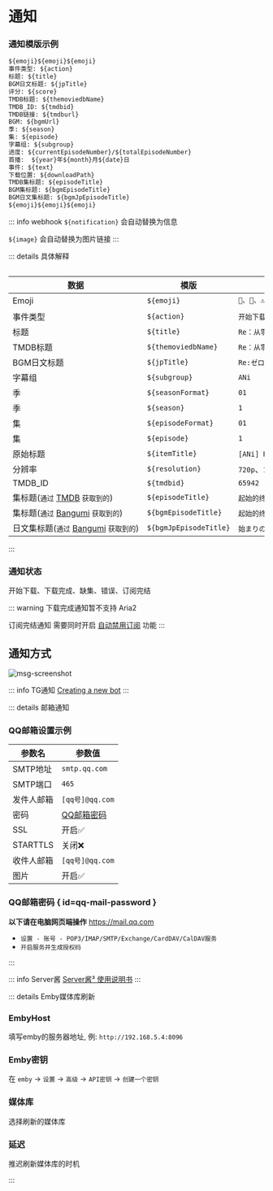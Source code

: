 # 通知

### 通知模版示例

```txt
${emoji}${emoji}${emoji}
事件类型: ${action}
标题: ${title}
BGM日文标题: ${jpTitle}
评分: ${score}
TMDB标题: ${themoviedbName}
TMDB_ID: ${tmdbid}
TMDB链接: ${tmdburl}
BGM: ${bgmUrl}
季: ${season}
集: ${episode}
字幕组: ${subgroup}
进度: ${currentEpisodeNumber}/${totalEpisodeNumber}
首播:  ${year}年${month}月${date}日
事件: ${text}
下载位置: ${downloadPath}
TMDB集标题: ${episodeTitle}
BGM集标题: ${bgmEpisodeTitle}
BGM日文集标题: ${bgmJpEpisodeTitle}
${emoji}${emoji}${emoji}
```

::: info webhook
`${notification}` 会自动替换为信息

`${image}` 会自动替换为图片链接
:::

::: details 具体解释

<div style="overflow-x: auto;">
<div style="width: 1200px;">

| 数据                                                   | 模版                     | 结果示例                                                                    |  
|------------------------------------------------------|------------------------|-------------------------------------------------------------------------|
| Emoji                                                | `${emoji}`             | `🎈、🎉、⚠、❌、🙌、🎊、🐟`                                                    |
| 事件类型                                                 | `${action}`            | `开始下载、下载完成、缺少集数、发生错误、Alist上传通知、订阅完结、摸鱼检测`                               |
| 标题                                                   | `${title}`             | `Re：从零开始的异世界生活`                                                         |  
| TMDB标题                                               | `${themoviedbName}`    | `Re：从零开始的异世界生活`                                                         |  
| BGM日文标题                                              | `${jpTitle}`           | `Re:ゼロから始める異世界生活`                                                       |  
| 字幕组                                                  | `${subgroup}`          | `ANi`                                                                   |   
| 季                                                    | `${seasonFormat}`      | `01`                                                                    |   
| 季                                                    | `${season}`            | `1`                                                                     |  
| 集                                                    | `${episodeFormat}`     | `01`                                                                    |  
| 集                                                    | `${episode}`           | `1`                                                                     |  
| 原始标题                                                 | `${itemTitle}`         | `[ANi] Re：从零开始的异世界生活 第三季 - 01 [1080P][Baha][WEB-DL][AAC AVC][CHT][MP4]` |  
| 分辨率                                                  | `${resolution}`        | `720p`、`1080p`、`2160p`                                                  |
| TMDB_ID                                              | `${tmdbid}`            | `65942`                                                                 |
| 集标题(`通过` [TMDB](https://www.themoviedb.org/) `获取到的`) | `${episodeTitle}`      | `起始的终结与终结的起始`、`再会的魔女`、`从零开始的异世界生活`                                      |
| 集标题(`通过` [Bangumi](https://bgm.tv/) `获取到的`)          | `${bgmEpisodeTitle}`   | `起始的终结与终结的起始`、`再会的魔女`、`从零开始的异世界生活`                                      |
| 日文集标题(`通过` [Bangumi](https://bgm.tv/) `获取到的`)        | `${bgmJpEpisodeTitle}` | `始まりの終わりと終わりの始まり`、`再会の魔女`、`ゼロから始まる異世界生活`                                |

</div>
</div>
:::

### 通知状态

开始下载、下载完成、缺集、错误、订阅完结

::: warning
下载完成通知暂不支持 Aria2

订阅完结通知 需要同时开启 [自动禁用订阅](/config/basic/rss#自动禁用订阅) 功能
:::

## 通知方式

<img src="/screenshot/286fd4f8eb5e70a8664b2f63ef5f18ef-msg-screenshot.webp" alt="msg-screenshot" id="msg-screenshot">

::: info TG通知
[Creating a new bot](https://core.telegram.org/bots/features#botfather:~:text=and%20managing%20bots.-,Creating%20a%20new%20bot,-Use%20the%20/newbot)
:::

::: details 邮箱通知

### QQ邮箱设置示例

| 参数名      | 参数值                         |
|----------|-----------------------------|
| SMTP地址   | `smtp.qq.com`               |
| SMTP端口   | `465`                       |
| 发件人邮箱    | `[qq号]@qq.com`              |
| 密码       | [QQ邮箱密码](#qq-mail-password) |
| SSL      | 开启✅                         |
| STARTTLS | 关闭❌                         |
| 收件人邮箱    | `[qq号]@qq.com`              |
| 图片       | 开启✅                         |

### QQ邮箱密码 { id=qq-mail-password }

**以下请在电脑网页端操作** <https://mail.qq.com>

- `设置 - 账号 - POP3/IMAP/SMTP/Exchange/CardDAV/CalDAV服务`
- `开启服务并生成授权码`

:::

::: info Server酱
[Server酱³ 使用说明书](https://doc.sc3.ft07.com/)
:::

::: details Emby媒体库刷新

### EmbyHost

填写emby的服务器地址, 例: `http://192.168.5.4:8096`

### Emby密钥

在 `emby` -> `设置` -> `高级` -> `API密钥` -> `创建一个密钥`

### 媒体库

选择刷新的媒体库

### 延迟

推迟刷新媒体库的时机

:::
